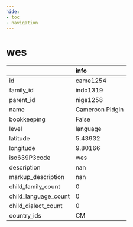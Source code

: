 ```yaml
---
hide:
- toc
- navigation
---
```

# wes
|                      | info            |
|:---------------------|:----------------|
| id                   | came1254        |
| family_id            | indo1319        |
| parent_id            | nige1258        |
| name                 | Cameroon Pidgin |
| bookkeeping          | False           |
| level                | language        |
| latitude             | 5.43932         |
| longitude            | 9.80166         |
| iso639P3code         | wes             |
| description          | nan             |
| markup_description   | nan             |
| child_family_count   | 0               |
| child_language_count | 0               |
| child_dialect_count  | 0               |
| country_ids          | CM              |